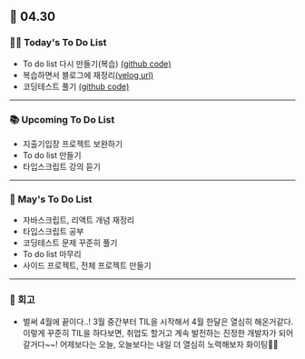 ## 📆 04.30

### 💁‍♀️ Today's To Do List

- To do list 다시 만들기(복습) [(github code)](https://github.com/yennnny/toDoList)
- 복습하면서 블로그에 재정리[(velog url)](https://velog.io/@yennnny/%EB%A6%AC%EC%95%A1%ED%8A%B8-%EC%8B%9C%EC%9E%91%ED%95%98%EA%B8%B0)
- 코딩테스트 풀기 [(github code)](https://github.com/yennnny/coding-test/tree/main/%ED%94%84%EB%A1%9C%EA%B7%B8%EB%9E%98%B%A8%B8%EC%8A%A4)

---

### 📚 Upcoming To Do List

- 지출기입장 프로젝트 보완하기
- To do list 만들기
- 타입스크립트 강의 듣기

---

### 📌 May's To Do List

- 자바스크립트, 리액트 개념 재정리
- 타입스크립트 공부
- 코딩테스트 문제 꾸준히 풀기
- To do list 마무리
- 사이드 프로젝트, 전체 프로젝트 만들기

---

### 👀 회고

- 벌써 4월에 끝이다..! 3월 중간부터 TIL을 시작해서 4월 한달은 열심히 해온거같다.
  이렇게 꾸준히 TIL을 하다보면, 취업도 할거고 계속 발전하는 진정한 개발자가 되어 갈거다~~! 어제보다는 오늘, 오늘보다는 내일 더 열심히 노력해보자 화이팅👊😼
